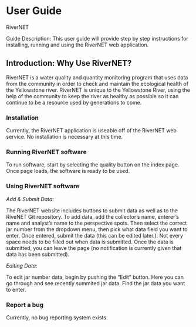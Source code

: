 User Guide
==========

RiverNET

Guide Description: This user guide will provide step by step instructions for
installing, running and using the RiverNET web application.

Introduction: Why Use RiverNET?
-------------------------------

RiverNET is a water quality and quantity monitoring program that uses data from
the community in order to check and maintain the ecological health of the
Yellowstone river. RiverNET is unique to the Yellowstone River, using the help
of the community to keep the river as healthy as possible so it can continue to
be a resource used by generations to come.

### Installation

Currently, the RiverNET application is useable off of the RiverNET web service.
No installation is necessary at this time.

### Running RiverNET software

To run software, start by selecting the quality button on the index page. Once
page loads, the software is ready to be used.

### Using RiverNET software

*Add & Submit Data:*

The RiverNET website includes buttons to submit data as well as to the RiveNET
Git repository. To add data, add the collector’s name, enterer’s name and
analyst’s name to the perspective spots. Then select the correct jar number from
the dropdown menu, then pick what data field you want to enter. Once entered,
submit the data (this can be edited later.). Not every space needs to be filled
out when data is submitted. Once the data is submitted, you can leave the page
(no notification is currently given that data has been submitted).

*Editing Data:*

To edit jar number data, begin by pushing the “Edit” button. Here you can go
through and see recently summited jar data. Find the jar data you want to enter.

### Report a bug

Currently, no bug reporting system exists.

